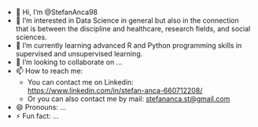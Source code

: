 - 👋 Hi, I’m @StefanAnca98
- 👀 I’m interested in Data Science in general but also in the connection that is between the discipline and healthcare, research fields, and social sciences.
- 🌱 I’m currently learning advanced R and Python programming skills in supervised and unsupervised learning.
- 💞️ I’m looking to collaborate on ...
- 📫 How to reach me:
   * You can contact me on Linkedin: https://www.linkedin.com/in/stefan-anca-660712208/
   * Or you can also contact me by mail: stefananca.st@gmail.com
- 😄 Pronouns: ...
- ⚡ Fun fact: ...

<!---
StefanAnca98/StefanAnca98 is a ✨ special ✨ repository because its `README.md` (this file) appears on your GitHub profile.
You can click the Preview link to take a look at your changes.
--->
